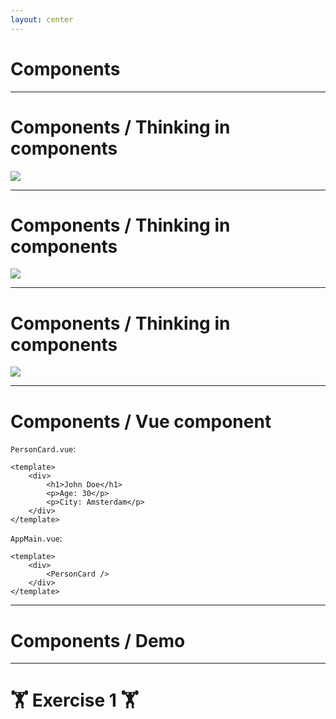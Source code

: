 ```yaml
---
layout: center
---
```


# Components

---

# Components / Thinking in components

<img src="/images/components-empty.png" :style="{ maxHeight: '90%' }" />

---

# Components / Thinking in components

<img src="/images/components-base.png" :style="{ maxHeight: '90%' }" />

---

# Components / Thinking in components

<img src="/images/components-all.png" :style="{ maxHeight: '90%' }" />

---

# Components / Vue component

`PersonCard.vue`:

```vue
<template>
    <div>
        <h1>John Doe</h1>
        <p>Age: 30</p>
        <p>City: Amsterdam</p>
    </div>
</template>
```

`AppMain.vue`:

```vue
<template>
    <div>
        <PersonCard />
    </div>
</template>
```

---

# Components / Demo

<StackBlitzEmbed id="vue-nr25zh" file="src/components/PersonCard.vue" />

---

# 🏋️ Exercise 1 🏋️
